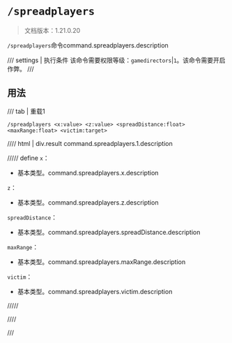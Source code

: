 # `/spreadplayers`

> 文档版本：1.21.0.20

`/spreadplayers`命令command.spreadplayers.description

/// settings | 执行条件
该命令需要权限等级：`gamedirectors`|`1`。该命令需要开启作弊。
///

## 用法

/// tab | 重载1
```mcfunction
/spreadplayers <x:value> <z:value> <spreadDistance:float> <maxRange:float> <victim:target>
```

//// html | div.result
command.spreadplayers.1.description

///// define
`x`：<!-- md:samp value -->

- 基本类型。command.spreadplayers.x.description

`z`：<!-- md:samp value -->

- 基本类型。command.spreadplayers.z.description

`spreadDistance`：<!-- md:samp float -->

- 基本类型。command.spreadplayers.spreadDistance.description

`maxRange`：<!-- md:samp float -->

- 基本类型。command.spreadplayers.maxRange.description

`victim`：<!-- md:samp target -->

- 基本类型。command.spreadplayers.victim.description


/////

////

///
